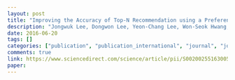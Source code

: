 ```yaml
---
layout: post
title: "Improving the Accuracy of Top-N Recommendation using a Preference Model"
description: "Jongwuk Lee, Dongwon Lee, Yeon-Chang Lee, Won-Seok Hwang, Sang-Wook Kim<br>Information Sciences, 348: 290-304, 20 June 2016"
date: 2016-06-20
tags: []
categories: ["publication", "publication_international", "journal", "journal_international"]
comments: true
link: https://www.sciencedirect.com/science/article/pii/S0020025516300524#!
paper:
---
```

